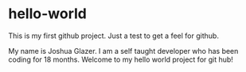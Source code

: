 # hello-world
This is my first github project. Just a test to get a feel for github.

My name is Joshua Glazer. I am a self taught developer who has been coding for 18 months. Welcome to my hello world project for git hub!
